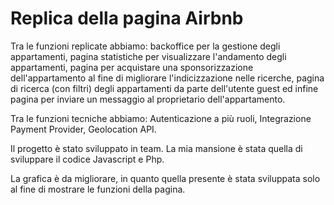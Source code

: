 <h1> Replica della pagina Airbnb </h1>
<p> Tra le funzioni replicate abbiamo: backoffice per la gestione degli appartamenti, pagina statistiche per visualizzare l'andamento degli appartamenti, pagina per acquistare una sponsorizzazione dell'appartamento al fine di migliorare l'indicizzazione nelle ricerche, pagina di ricerca (con filtri) degli appartamenti da parte dell'utente guest ed infine pagina per inviare un messaggio al proprietario dell'appartamento.</p>
<p> Tra le funzioni tecniche abbiamo: Autenticazione a più ruoli, Integrazione Payment Provider, Geolocation API.</p>
<p> Il progetto è stato sviluppato in team. La mia mansione è stata quella di sviluppare il codice Javascript e Php.</p>
<p> La grafica è da migliorare, in quanto quella presente è stata sviluppata solo al fine di mostrare le funzioni della pagina. </p>
